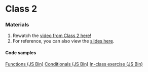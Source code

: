 # Class 2

### Materials

1. Rewatch the <a href="https://www.youtube.com/watch?v=4iDp5kqG7Nk&feature=youtu.be" target="_blank">video from Class 2 here! </a>
2. For reference, you can also view the [slides here](slides.pdf).

#### Code samples
[Functions (JS Bin)](http://jsbin.com/jiboku/edit?js,console)
[Conditionals (JS Bin)](http://jsbin.com/cejila/edit?js,console)
[In-class exercise (JS Bin)](http://jsbin.com/munoga/edit?js,console)
